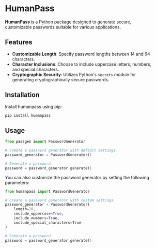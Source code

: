 # HumanPass

**HumanPass** is a Python package designed to generate secure, customizable passwords suitable for various applications.

## Features

- **Customizable Length**: Specify password lengths between 14 and 64 characters.
- **Character Inclusions**: Choose to include uppercase letters, numbers, and special characters.
- **Cryptographic Security**: Utilizes Python's `secrets` module for generating cryptographically secure passwords.

## Installation

Install humanpass using pip:

```bash
pip install humanpass
```

## Usage

```python
from passgen import PasswordGenerator

# Create a password generator with default settings
password_generator = PasswordGenerator()

# Generate a password
password = password_generator.generate()
```

You can also customize the password generator by setting the following parameters:

```python
from humanpass import PasswordGenerator

# Create a password generator with custom settings
password_generator = PasswordGenerator(
    length=20,
    include_uppercase=True,
    include_numbers=True,
    include_special_characters=True
)

# Generate a password
password = password_generator.generate()
```
